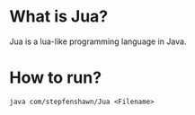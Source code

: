 # What is Jua?
Jua is a lua-like programming language in Java.

# How to run?
```
java com/stepfenshawn/Jua <Filename>
```